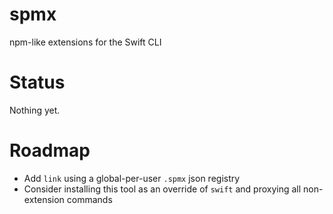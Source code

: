 # spmx
npm-like extensions for the Swift CLI

# Status

Nothing yet.

# Roadmap

- Add `link` using a global-per-user `.spmx` json registry
- Consider installing this tool as an override of `swift` and proxying all non-extension commands
